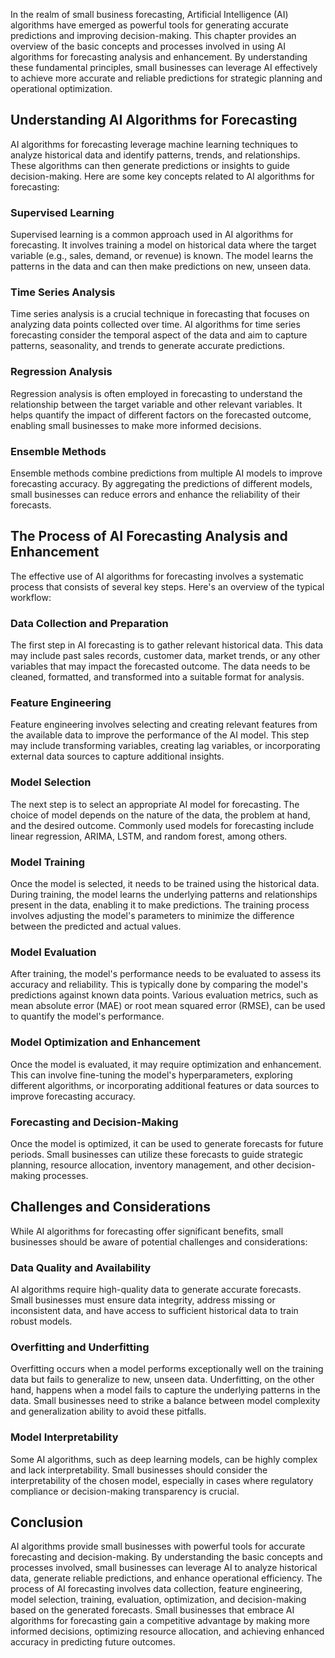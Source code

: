 
In the realm of small business forecasting, Artificial Intelligence (AI) algorithms have emerged as powerful tools for generating accurate predictions and improving decision-making. This chapter provides an overview of the basic concepts and processes involved in using AI algorithms for forecasting analysis and enhancement. By understanding these fundamental principles, small businesses can leverage AI effectively to achieve more accurate and reliable predictions for strategic planning and operational optimization.

## Understanding AI Algorithms for Forecasting

AI algorithms for forecasting leverage machine learning techniques to analyze historical data and identify patterns, trends, and relationships. These algorithms can then generate predictions or insights to guide decision-making. Here are some key concepts related to AI algorithms for forecasting:

### Supervised Learning

Supervised learning is a common approach used in AI algorithms for forecasting. It involves training a model on historical data where the target variable (e.g., sales, demand, or revenue) is known. The model learns the patterns in the data and can then make predictions on new, unseen data.

### Time Series Analysis

Time series analysis is a crucial technique in forecasting that focuses on analyzing data points collected over time. AI algorithms for time series forecasting consider the temporal aspect of the data and aim to capture patterns, seasonality, and trends to generate accurate predictions.

### Regression Analysis

Regression analysis is often employed in forecasting to understand the relationship between the target variable and other relevant variables. It helps quantify the impact of different factors on the forecasted outcome, enabling small businesses to make more informed decisions.

### Ensemble Methods

Ensemble methods combine predictions from multiple AI models to improve forecasting accuracy. By aggregating the predictions of different models, small businesses can reduce errors and enhance the reliability of their forecasts.

## The Process of AI Forecasting Analysis and Enhancement

The effective use of AI algorithms for forecasting involves a systematic process that consists of several key steps. Here's an overview of the typical workflow:

### Data Collection and Preparation

The first step in AI forecasting is to gather relevant historical data. This data may include past sales records, customer data, market trends, or any other variables that may impact the forecasted outcome. The data needs to be cleaned, formatted, and transformed into a suitable format for analysis.

### Feature Engineering

Feature engineering involves selecting and creating relevant features from the available data to improve the performance of the AI model. This step may include transforming variables, creating lag variables, or incorporating external data sources to capture additional insights.

### Model Selection

The next step is to select an appropriate AI model for forecasting. The choice of model depends on the nature of the data, the problem at hand, and the desired outcome. Commonly used models for forecasting include linear regression, ARIMA, LSTM, and random forest, among others.

### Model Training

Once the model is selected, it needs to be trained using the historical data. During training, the model learns the underlying patterns and relationships present in the data, enabling it to make predictions. The training process involves adjusting the model's parameters to minimize the difference between the predicted and actual values.

### Model Evaluation

After training, the model's performance needs to be evaluated to assess its accuracy and reliability. This is typically done by comparing the model's predictions against known data points. Various evaluation metrics, such as mean absolute error (MAE) or root mean squared error (RMSE), can be used to quantify the model's performance.

### Model Optimization and Enhancement

Once the model is evaluated, it may require optimization and enhancement. This can involve fine-tuning the model's hyperparameters, exploring different algorithms, or incorporating additional features or data sources to improve forecasting accuracy.

### Forecasting and Decision-Making

Once the model is optimized, it can be used to generate forecasts for future periods. Small businesses can utilize these forecasts to guide strategic planning, resource allocation, inventory management, and other decision-making processes.

## Challenges and Considerations

While AI algorithms for forecasting offer significant benefits, small businesses should be aware of potential challenges and considerations:

### Data Quality and Availability

AI algorithms require high-quality data to generate accurate forecasts. Small businesses must ensure data integrity, address missing or inconsistent data, and have access to sufficient historical data to train robust models.

### Overfitting and Underfitting

Overfitting occurs when a model performs exceptionally well on the training data but fails to generalize to new, unseen data. Underfitting, on the other hand, happens when a model fails to capture the underlying patterns in the data. Small businesses need to strike a balance between model complexity and generalization ability to avoid these pitfalls.

### Model Interpretability

Some AI algorithms, such as deep learning models, can be highly complex and lack interpretability. Small businesses should consider the interpretability of the chosen model, especially in cases where regulatory compliance or decision-making transparency is crucial.

## Conclusion

AI algorithms provide small businesses with powerful tools for accurate forecasting and decision-making. By understanding the basic concepts and processes involved, small businesses can leverage AI to analyze historical data, generate reliable predictions, and enhance operational efficiency. The process of AI forecasting involves data collection, feature engineering, model selection, training, evaluation, optimization, and decision-making based on the generated forecasts. Small businesses that embrace AI algorithms for forecasting gain a competitive advantage by making more informed decisions, optimizing resource allocation, and achieving enhanced accuracy in predicting future outcomes.
